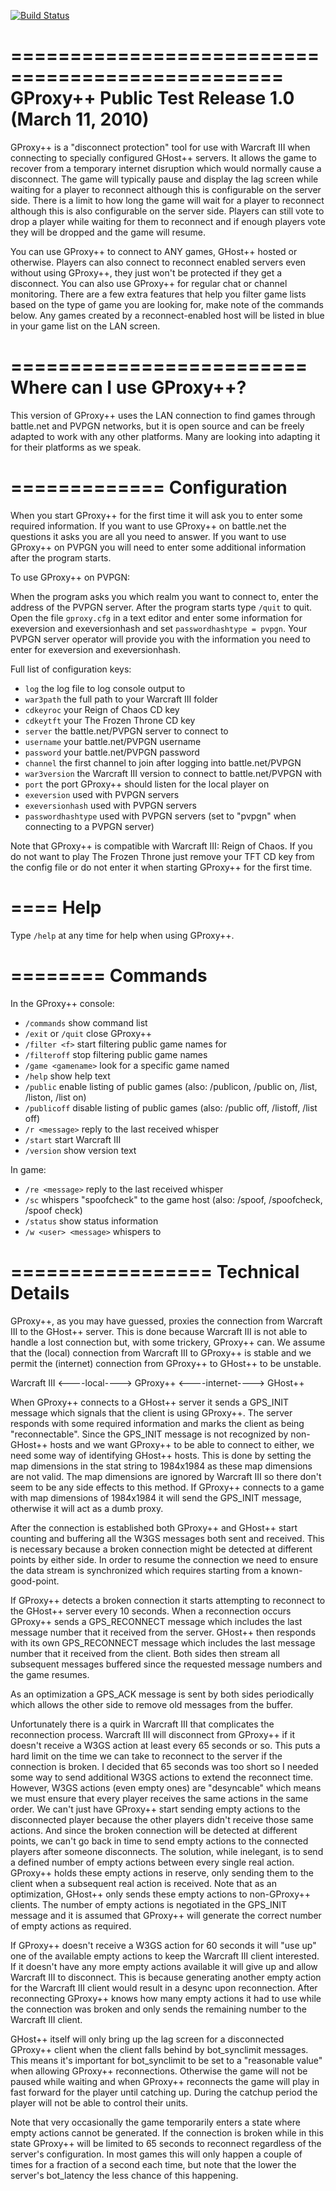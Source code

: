 [![Build Status](https://travis-ci.org/w3gh/gproxyplusplus.svg?branch=master)](https://travis-ci.org/w3gh/gproxyplusplus)

=================================================
GProxy++ Public Test Release 1.0 (March 11, 2010)
=================================================

GProxy++ is a "disconnect protection" tool for use with Warcraft III when connecting to specially configured GHost++ servers.
It allows the game to recover from a temporary internet disruption which would normally cause a disconnect.
The game will typically pause and display the lag screen while waiting for a player to reconnect although this is configurable on the server side.
There is a limit to how long the game will wait for a player to reconnect although this is also configurable on the server side.
Players can still vote to drop a player while waiting for them to reconnect and if enough players vote they will be dropped and the game will resume.

You can use GProxy++ to connect to ANY games, GHost++ hosted or otherwise.
Players can also connect to reconnect enabled servers even without using GProxy++, they just won't be protected if they get a disconnect.
You can also use GProxy++ for regular chat or channel monitoring.
There are a few extra features that help you filter game lists based on the type of game you are looking for, make note of the commands below.
Any games created by a reconnect-enabled host will be listed in blue in your game list on the LAN screen.

=========================
Where can I use GProxy++?
=========================

This version of GProxy++ uses the LAN connection to find games through battle.net and PVPGN networks, but it is open source and can be freely adapted to work with any other platforms.
Many are looking into adapting it for their platforms as we speak.

=============
Configuration
=============

When you start GProxy++ for the first time it will ask you to enter some required information.
If you want to use GProxy++ on battle.net the questions it asks you are all you need to answer.
If you want to use GProxy++ on PVPGN you will need to enter some additional information after the program starts.

To use GProxy++ on PVPGN:

When the program asks you which realm you want to connect to, enter the address of the PVPGN server.
After the program starts type `/quit` to quit.
Open the file `gproxy.cfg` in a text editor and enter some information for exeversion and exeversionhash and set `passwordhashtype = pvpgn`.
Your PVPGN server operator will provide you with the information you need to enter for exeversion and exeversionhash.

Full list of configuration keys:

- `log`                     the log file to log console output to
- `war3path`		the full path to your Warcraft III folder
- `cdkeyroc`		your Reign of Chaos CD key
- `cdkeytft`		your The Frozen Throne CD key
- `server`			the battle.net/PVPGN server to connect to
- `username`		your battle.net/PVPGN username
- `password`		your battle.net/PVPGN password
- `channel`			the first channel to join after logging into battle.net/PVPGN
- `war3version`		the Warcraft III version to connect to battle.net/PVPGN with
- `port`			the port GProxy++ should listen for the local player on
- `exeversion`		used with PVPGN servers
- `exeversionhash`		used with PVPGN servers
- `passwordhashtype`	used with PVPGN servers (set to "pvpgn" when connecting to a PVPGN server)

Note that GProxy++ is compatible with Warcraft III: Reign of Chaos.
If you do not want to play The Frozen Throne just remove your TFT CD key from the config file or do not enter it when starting GProxy++ for the first time.

====
Help
====

Type `/help` at any time for help when using GProxy++.

========
Commands
========

In the GProxy++ console:

- `/commands`		show command list
- `/exit` or `/quit`		close GProxy++
- `/filter <f>`             start filtering public game names for <f>
- `/filteroff`              stop filtering public game names
- `/game <gamename>`	look for a specific game named <gamename>
- `/help`			show help text
- `/public`			enable listing of public games (also: /publicon, /public on, /list, /liston, /list on)
- `/publicoff`		disable listing of public games (also: /public off, /listoff, /list off)
- `/r <message>`		reply to the last received whisper
- `/start`			start Warcraft III
- `/version`		show version text

In game:

- `/re <message>`		reply to the last received whisper
- `/sc`			whispers "spoofcheck" to the game host (also: /spoof, /spoofcheck, /spoof check)
- `/status`			show status information
- `/w <user> <message>`	whispers <message> to <user>

=================
Technical Details
=================

GProxy++, as you may have guessed, proxies the connection from Warcraft III to the GHost++ server.
This is done because Warcraft III is not able to handle a lost connection but, with some trickery, GProxy++ can.
We assume that the (local) connection from Warcraft III to GProxy++ is stable and we permit the (internet) connection from GProxy++ to GHost++ to be unstable.

Warcraft III <----local----> GProxy++ <----internet----> GHost++

When GProxy++ connects to a GHost++ server it sends a GPS_INIT message which signals that the client is using GProxy++.
The server responds with some required information and marks the client as being "reconnectable".
Since the GPS_INIT message is not recognized by non-GHost++ hosts and we want GProxy++ to be able to connect to either, we need some way of identifying GHost++ hosts.
This is done by setting the map dimensions in the stat string to 1984x1984 as these map dimensions are not valid.
The map dimensions are ignored by Warcraft III so there don't seem to be any side effects to this method.
If GProxy++ connects to a game with map dimensions of 1984x1984 it will send the GPS_INIT message, otherwise it will act as a dumb proxy.

After the connection is established both GProxy++ and GHost++ start counting and buffering all the W3GS messages both sent and received.
This is necessary because a broken connection might be detected at different points by either side.
In order to resume the connection we need to ensure the data stream is synchronized which requires starting from a known-good-point.

If GProxy++ detects a broken connection it starts attempting to reconnect to the GHost++ server every 10 seconds.
When a reconnection occurs GProxy++ sends a GPS_RECONNECT message which includes the last message number that it received from the server.
GHost++ then responds with its own GPS_RECONNECT message which includes the last message number that it received from the client.
Both sides then stream all subsequent messages buffered since the requested message numbers and the game resumes.

As an optimization a GPS_ACK message is sent by both sides periodically which allows the other side to remove old messages from the buffer.

Unfortunately there is a quirk in Warcraft III that complicates the reconnection process.
Warcraft III will disconnect from GProxy++ if it doesn't receive a W3GS action at least every 65 seconds or so.
This puts a hard limit on the time we can take to reconnect to the server if the connection is broken.
I decided that 65 seconds was too short so I needed some way to send additional W3GS actions to extend the reconnect time.
However, W3GS actions (even empty ones) are "desyncable" which means we must ensure that every player receives the same actions in the same order.
We can't just have GProxy++ start sending empty actions to the disconnected player because the other players didn't receive those same actions.
And since the broken connection will be detected at different points, we can't go back in time to send empty actions to the connected players after someone disconnects.
The solution, while inelegant, is to send a defined number of empty actions between every single real action.
GProxy++ holds these empty actions in reserve, only sending them to the client when a subsequent real action is received.
Note that as an optimization, GHost++ only sends these empty actions to non-GProxy++ clients.
The number of empty actions is negotiated in the GPS_INIT message and it is assumed that GProxy++ will generate the correct number of empty actions as required.

If GProxy++ doesn't receive a W3GS action for 60 seconds it will "use up" one of the available empty actions to keep the Warcraft III client interested.
If it doesn't have any more empty actions available it will give up and allow Warcraft III to disconnect.
This is because generating another empty action for the Warcraft III client would result in a desync upon reconnection.
After reconnecting GProxy++ knows how many empty actions it had to use while the connection was broken and only sends the remaining number to the Warcraft III client.

GHost++ itself will only bring up the lag screen for a disconnected GProxy++ client when the client falls behind by bot_synclimit messages.
This means it's important for bot_synclimit to be set to a "reasonable value" when allowing GProxy++ reconnections.
Otherwise the game will not be paused while waiting and when GProxy++ reconnects the game will play in fast forward for the player until catching up.
During the catchup period the player will not be able to control their units.

Note that very occasionally the game temporarily enters a state where empty actions cannot be generated.
If the connection is broken while in this state GProxy++ will be limited to 65 seconds to reconnect regardless of the server's configuration.
In most games this will only happen a couple of times for a fraction of a second each time, but note that the lower the server's bot_latency the less chance of this happening.
